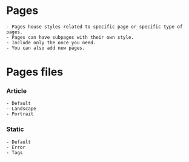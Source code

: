 Pages
======



    - Pages house styles related to specific page or specific type of pages.
    - Pages can have subpages with their own style.
    - Include only the once you need.
    - You can also add new pages.




Pages files
======

### Article
    - Default
    - Landscape
    - Portrait

### Static
    - Default
    - Error
    - Tags

